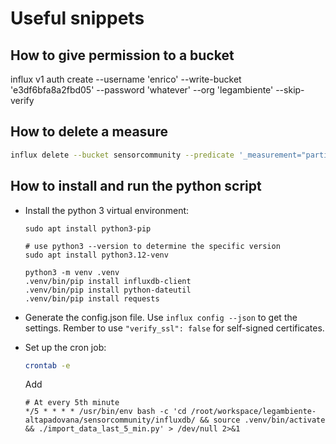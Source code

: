 # Useful snippets

## How to give permission to a bucket

influx v1 auth create --username 'enrico' --write-bucket 'e3df6bfa8a2fbd05' --password 'whatever' --org 'legambiente' --skip-verify

## How to delete a measure

```bash
influx delete --bucket sensorcommunity --predicate '_measurement="particulate"' --start '2009-01-02T23:00:00Z' --stop '2025-01-02T23:00:00Z'  --skip-verify
```

## How to install and run the python script

- Install the python 3 virtual environment:

  ```
  sudo apt install python3-pip

  # use python3 --version to determine the specific version
  sudo apt install python3.12-venv
  
  python3 -m venv .venv
  .venv/bin/pip install influxdb-client
  .venv/bin/pip install python-dateutil
  .venv/bin/pip install requests
  ```

- Generate the config.json file. 
  Use `influx config --json` to get the settings. Rember to use `"verify_ssl": false` for self-signed certificates.

- Set up the cron job:

  ```bash
  crontab -e
  ```

  Add

  ```
  # At every 5th minute
  */5 * * * * /usr/bin/env bash -c 'cd /root/workspace/legambiente-altapadovana/sensorcommunity/influxdb/ && source .venv/bin/activate && ./import_data_last_5_min.py' > /dev/null 2>&1
  ```
